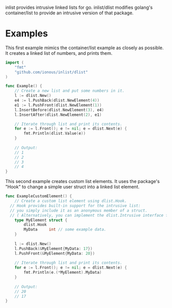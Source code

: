 inlist provides intrusive linked lists for go. inlist/dlist modifies golang's container/list to provide an intrusive version of that package.


# Examples 

This first example mimics the container/list example as closely as possible.
It creates a linked list of numbers, and prints them.

```go
import (
	"fmt"
	"github.com/ionous/inlist/dlist"
)

func Example() {
	// Create a new list and put some numbers in it.
	l := dlist.New()
	e4 := l.PushBack(dlist.NewElement(4))
	e1 := l.PushFront(dlist.NewElement(1))
	l.InsertBefore(dlist.NewElement(3), e4)
	l.InsertAfter(dlist.NewElement(2), e1)

	// Iterate through list and print its contents.
	for e := l.Front(); e != nil; e = dlist.Next(e) {
		fmt.Println(dlist.Value(e))
	}
  
	// Output:
	// 1
	// 2
	// 3
	// 4
}
```

This second example creates custom list elements. It uses the package's "Hook" to change a simple user struct into a linked list element.

```go
func ExampleCustomElement() {
	// Create a custom list element using dlist.Hook.
  // Hook provides built-in support for the intrusive list:
  // you simply include it as an anonymous member of a struct. 
  // ( Alternatively, you can implement the dlist.Intrusive interface for more control. )
	type MyElement struct {
		dlist.Hook     
		MyData     int // some example data.
	}
  
	l := dlist.New()
	l.PushBack(&MyElement{MyData: 17})
	l.PushFront(&MyElement{MyData: 20})
  
	// Iterate through list and print its contents.
	for e := l.Front(); e != nil; e = dlist.Next(e) {
		fmt.Println(e.(*MyElement).MyData)
	}
  
	// Output:
	// 20
	// 17
}
```
